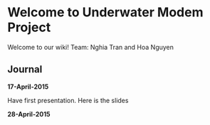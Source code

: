 # Welcome to Underwater Modem Project

Welcome to our wiki! 
Team: Nghia Tran and Hoa Nguyen

## Journal

**17-April-2015**

Have first presentation. Here is the slides

**28-April-2015**